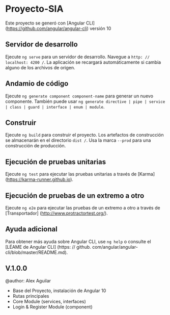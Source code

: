 # Proyecto-SIA

Este proyecto se generó con [Angular CLI] (https://github.com/angular/angular-cli) versión 10

## Servidor de desarrollo

Ejecute `ng serve` para un servidor de desarrollo. Navegue a `http: // localhost: 4200 /`. La aplicación se recargará automáticamente si cambia alguno de los archivos de origen.

## Andamio de código
Ejecute `ng generate component component-name` para generar un nuevo componente. También puede usar `ng generate directive | pipe | service | class | guard | interface | enum | module`.

## Construir

Ejecute `ng build` para construir el proyecto. Los artefactos de construcción se almacenarán en el directorio `dist /`. Usa la marca `--prod` para una construcción de producción.

## Ejecución de pruebas unitarias
Ejecute `ng test` para ejecutar las pruebas unitarias a través de [Karma] (https://karma-runner.github.io).

## Ejecución de pruebas de un extremo a otro

Ejecute `ng e2e` para ejecutar las pruebas de un extremo a otro a través de [Transportador] (http://www.protractortest.org/).

## Ayuda adicional

Para obtener más ayuda sobre Angular CLI, use `ng help` o consulte el [LÉAME de Angular CLI] (https: // github.
com/angular/angular-cli/blob/master/README.md).

## V.1.0.0
@author: Alex Aguilar

- Base del Proyecto, instalación de Angular 10
- Rutas principales
- Core Module (services, interfaces)
- Login & Register Module (component)
